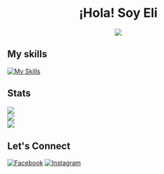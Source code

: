 
<h1 align="center">¡Hola! Soy Eli</h1>
<p align="center">
  <a href="https://github.com/DenverCoder1/readme-typing-svg"><img src="https://readme-typing-svg.herokuapp.com?lines=Estudiante+en+Ingeniería+en+Sistemas;Autodidacta;Estudiante+en+Desarrollo+de+Software"></a>
</p>

## My skills
[![My Skills](https://skillicons.dev/icons?i=git,js,html,bash,bootstrap,cs,express,figma,github,gitlab,haskell,idea,linux,mysql,nodejs,notion,postman,py,react,sqlite,sequelize,ubuntu,visualstudio,vscode)](https://skillicons.dev)

## Stats
![](https://github-readme-stats.vercel.app/api?username=ElianaDLV&theme=dark&hide_border=false&include_all_commits=true&count_private=true)<br/>
![](https://github-readme-streak-stats.herokuapp.com/?user=ElianaDLV&theme=dark&hide_border=false)<br/>
![](https://github-readme-stats.vercel.app/api/top-langs/?username=ElianaDLV&theme=dark&hide_border=false&include_all_commits=true&count_private=true&layout=compact)

## Let's Connect
[![Facebook](https://img.shields.io/badge/Facebook-%231877F2.svg?logo=Facebook&logoColor=white)](https://www.facebook.com/eli.dilorenzo.52) [![Instagram](https://img.shields.io/badge/Instagram-%23E4405F.svg?logo=Instagram&logoColor=white)](https://www.instagram.com/elianadlorenzo)
